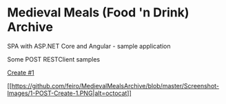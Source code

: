# Medieval Meals (Food 'n Drink) Archive
SPA with ASP.NET Core and Angular - sample application

Some POST RESTClient samples

[Create #1](https://github.com/feiro/MedievalMealsArchive/blob/master/Screenshot-Images/1-POST-Create-1.PNG)

[[https://github.com/feiro/MedievalMealsArchive/blob/master/Screenshot-Images/1-POST-Create-1.PNG|alt=octocat]]
